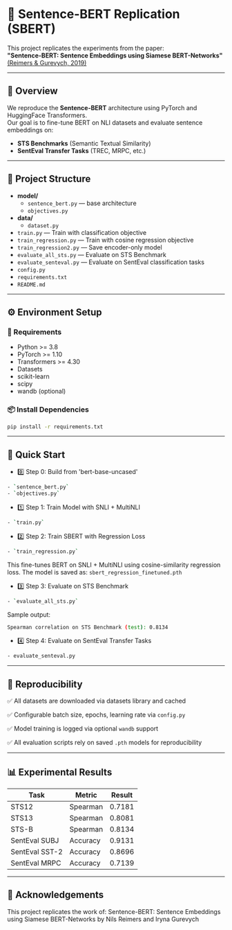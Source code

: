 # 🧠 Sentence-BERT Replication (SBERT)

This project replicates the experiments from the paper:  
**"Sentence-BERT: Sentence Embeddings using Siamese BERT-Networks"**  
[(Reimers & Gurevych, 2019)](https://arxiv.org/abs/1908.10084)

---

## 📌 Overview

We reproduce the **Sentence-BERT** architecture using PyTorch and HuggingFace Transformers.  
Our goal is to fine-tune BERT on NLI datasets and evaluate sentence embeddings on:
- **STS Benchmarks** (Semantic Textual Similarity)
- **SentEval Transfer Tasks** (TREC, MRPC, etc.)

---

## 📁 Project Structure

- **model/**
  - `sentence_bert.py` — base architecture
  - `objectives.py`
- **data/**
  - `dataset.py` 
- `train.py` — Train with classification objective
- `train_regression.py` — Train with cosine regression objective
- `train_regression2.py` — Save encoder-only model
- `evaluate_all_sts.py` — Evaluate on STS Benchmark
- `evaluate_senteval.py` — Evaluate on SentEval classification tasks
- `config.py` 
- `requirements.txt` 
- `README.md` 

---

## ⚙️ Environment Setup

### 🔧 Requirements

- Python >= 3.8
- PyTorch >= 1.10
- Transformers >= 4.30
- Datasets
- scikit-learn
- scipy
- wandb (optional)

### 📦 Install Dependencies

```bash
pip install -r requirements.txt
```

---

## 🚀 Quick Start

- 0️⃣ Step 0: Build from 'bert-base-uncased'
```bash
- `sentence_bert.py`
- `objectives.py`
```
- 1️⃣ Step 1: Train Model with SNLI + MultiNLI
```bash
- `train.py`
```
- 2️⃣ Step 2: Train SBERT with Regression Loss
```bash
- `train_regression.py`
```
This fine-tunes BERT on SNLI + MultiNLI using cosine-similarity regression loss.
The model is saved as: `sbert_regression_finetuned.pth`
- 3️⃣ Step 3: Evaluate on STS Benchmark
```bash
- `evaluate_all_sts.py`
```
Sample output:
```bash
Spearman correlation on STS Benchmark (test): 0.8134
```
- 4️⃣ Step 4: Evaluate on SentEval Transfer Tasks
```bash
- evaluate_senteval.py
```
---
## 🧪 Reproducibility
✅ All datasets are downloaded via datasets library and cached

✅ Configurable batch size, epochs, learning rate via `config.py`

✅ Model training is logged via optional `wandb` support

✅ All evaluation scripts rely on saved `.pth` models for reproducibility

---
## 📊 Experimental Results
| Task           | Metric   | Result |
| -------------- | -------- | ------ |
| STS12          | Spearman | 0.7181 |
| STS13          | Spearman | 0.8081 |
| STS-B          | Spearman | 0.8134 |
| SentEval SUBJ  | Accuracy | 0.9131 |
| SentEval SST-2 | Accuracy | 0.8696 |
| SentEval MRPC  | Accuracy | 0.7139 |

---
## 🙌 Acknowledgements
This project replicates the work of:
Sentence-BERT: Sentence Embeddings using Siamese BERT-Networks
by Nils Reimers and Iryna Gurevych

